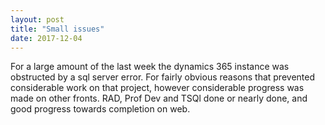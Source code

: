 ```yaml
---
layout: post
title: "Small issues"
date: 2017-12-04
---
```


For a large amount of the last week the dynamics 365 instance was obstructed by a sql server error. For fairly obvious reasons that prevented considerable work on that project, however considerable progress was made on other fronts. RAD, Prof Dev and TSQl done or nearly done, and good progress towards completion on web. 